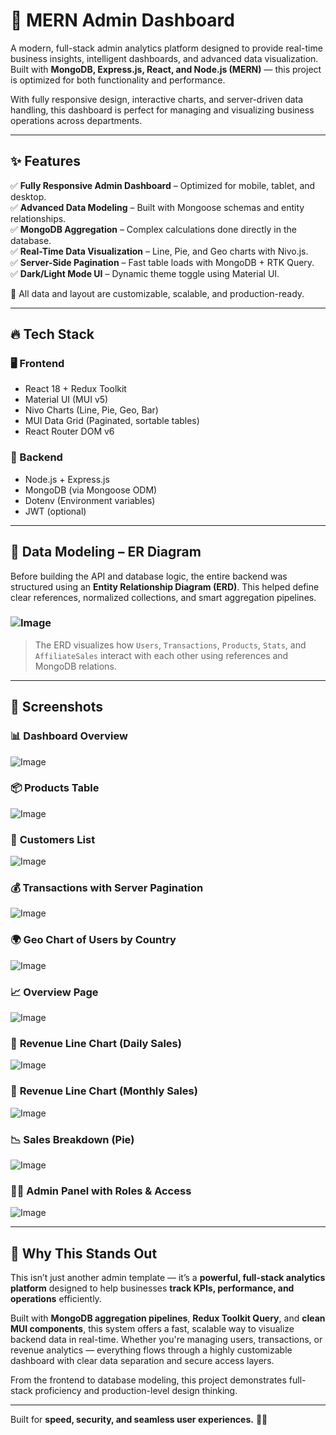 # 🚀 MERN Admin Dashboard

A modern, full-stack admin analytics platform designed to provide real-time business insights, intelligent dashboards, and advanced data visualization. Built with **MongoDB, Express.js, React, and Node.js (MERN)** — this project is optimized for both functionality and performance.

With fully responsive design, interactive charts, and server-driven data handling, this dashboard is perfect for managing and visualizing business operations across departments.

---

## ✨ Features

✅ **Fully Responsive Admin Dashboard** – Optimized for mobile, tablet, and desktop.  
✅ **Advanced Data Modeling** – Built with Mongoose schemas and entity relationships.  
✅ **MongoDB Aggregation** – Complex calculations done directly in the database.  
✅ **Real-Time Data Visualization** – Line, Pie, and Geo charts with Nivo.js.  
✅ **Server-Side Pagination** – Fast table loads with MongoDB + RTK Query.  
✅ **Dark/Light Mode UI** – Dynamic theme toggle using Material UI.

📌 All data and layout are customizable, scalable, and production-ready.

---

## 🔥 Tech Stack

### 🖥️ Frontend

- React 18 + Redux Toolkit
- Material UI (MUI v5)
- Nivo Charts (Line, Pie, Geo, Bar)
- MUI Data Grid (Paginated, sortable tables)
- React Router DOM v6

### 🔧 Backend

- Node.js + Express.js
- MongoDB (via Mongoose ODM)
- Dotenv (Environment variables)
- JWT (optional)

---

## 🧩 Data Modeling – ER Diagram

Before building the API and database logic, the entire backend was structured using an **Entity Relationship Diagram (ERD)**. This helped define clear references, normalized collections, and smart aggregation pipelines.

### ![Image](https://github.com/user-attachments/assets/4901a1db-c15b-4b91-b480-edada18e00f8)

> The ERD visualizes how `Users`, `Transactions`, `Products`, `Stats`, and `AffiliateSales` interact with each other using references and MongoDB relations.

---

## 📸 Screenshots

### 📊 **Dashboard Overview**

![Image](https://github.com/user-attachments/assets/3218c3e6-c6be-4475-80ee-2095b8a34bed)

### 📦 **Products Table**

![Image](https://github.com/user-attachments/assets/32150ecf-ad49-4a4a-b94c-3128387a3146)

### 👥 **Customers List**

![Image](https://github.com/user-attachments/assets/f4cc422d-f7c3-404c-a02a-9e62650d3b29)

### 💰 **Transactions with Server Pagination**

![Image](https://github.com/user-attachments/assets/90c8d4e3-cec5-4ae9-a197-54616897b2b1)

### 🌍 **Geo Chart of Users by Country**

![Image](https://github.com/user-attachments/assets/82ec1e62-29b6-4c7e-bf25-604b6c8444f8)

### 📈 **Overview Page**

![Image](https://github.com/user-attachments/assets/9b2c3cf6-4261-41e1-af53-f9c6a670990b)

### 📅 **Revenue Line Chart (Daily Sales)**

![Image](https://github.com/user-attachments/assets/f3c10aad-5113-4872-a217-04390e964f08)

### 📆 **Revenue Line Chart (Monthly Sales)**

![Image](https://github.com/user-attachments/assets/0ceca289-5b17-4907-8529-212c07246195)

### 📉 Sales Breakdown (Pie)

![Image](https://github.com/user-attachments/assets/c915eac5-21b1-4c5f-9f3f-7f6889717f4b)

### 🧑‍💼 **Admin Panel with Roles & Access**

![Image](https://github.com/user-attachments/assets/19879e58-159d-44fc-9344-62bd528d6da4)

---

## 🚀 Why This Stands Out

This isn’t just another admin template — it’s a **powerful, full-stack analytics platform** designed to help businesses **track KPIs, performance, and operations** efficiently.

Built with **MongoDB aggregation pipelines**, **Redux Toolkit Query**, and **clean MUI components**, this system offers a fast, scalable way to visualize backend data in real-time. Whether you're managing users, transactions, or revenue analytics — everything flows through a highly customizable dashboard with clear data separation and secure access layers.

From the frontend to database modeling, this project demonstrates full-stack proficiency and production-level design thinking.

---

Built for **speed, security, and seamless user experiences.** 🚀🔥

